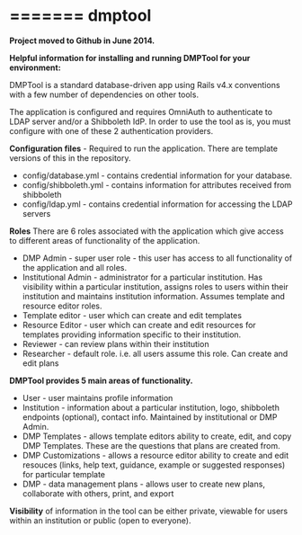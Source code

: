 
=======
dmptool
=======

**Project moved to Github in June 2014.**

**Helpful information for installing and running DMPTool for your environment:**

DMPTool is a standard database-driven app using Rails v4.x conventions with a few number of dependencies on other tools.  

The application is configured and requires OmniAuth to authenticate to LDAP server and/or a Shibboleth IdP.  In order to use the tool as is, you must configure with one of these 2 authentication providers. 

**Configuration files**  - Required to run the application.  There are template versions of this in the repository.  

* config/database.yml - contains credential information for your database.
* config/shibboleth.yml - contains information for attributes received from shibboleth
* config/ldap.yml - contains credential information for accessing the LDAP servers

**Roles**
There are 6 roles associated with the application which give access to different areas of functionality of the application.

* DMP Admin - super user role - this user has access to all functionality of the application and all roles.
* Institutional Admin - administrator for a particular institution.  Has visibility within a particular institution,  assigns roles to users within their institution and maintains institution information.  Assumes template and resource editor roles. 
* Template editor - user which can create and edit templates
* Resource Editor - user which can create and edit resources for templates providing information specific to their institution.
* Reviewer - can review plans within their institution
* Researcher - default role.  i.e. all users assume this role.  Can create and edit plans

**DMPTool provides 5 main areas of functionality.**

* User  - user maintains profile information
* Institution - information about a particular institution, logo, shibboleth endpoints (optional), contact info.  Maintained by institutional or DMP Admin.  
* DMP Templates - allows template editors ability to create, edit, and copy DMP Templates.  These are the questions that plans are created from. 
* DMP Customizations - allows a resource editor ability to create and edit resouces (links, help text, guidance, example or suggested responses) for particular template
* DMP - data management plans - allows user to create new plans, collaborate with others, print, and export

**Visibility** of information in the tool can be either private, viewable for users within an institution or public (open to everyone).




